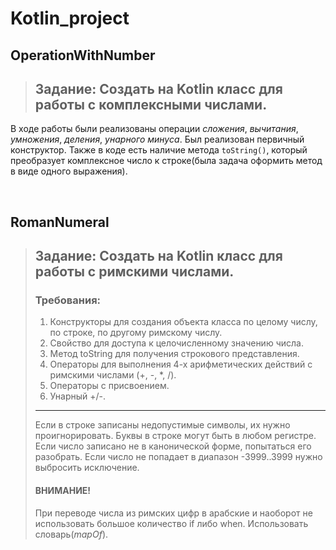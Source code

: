 # Kotlin_project
## OperationWithNumber

> ## Задание: Создать на Kotlin класс для работы с комплексными числами.

В ходе работы были реализованы операции *сложения*, *вычитания*, *умножения*, *деления*, *унарного минуса*.
Был реализован первичный конструктор.
Также в коде есть наличие метода `toString()`, который преобразует комплексное число к строке(была задача оформить метод в виде одного выражения).

<br>

## RomanNumeral

> ## Задание: Создать на Kotlin класс для работы с римскими числами.
> ### Требования:
> 1. Конструкторы для создания объекта класса по целому числу, по строке, по другому римскому числу.
> 2. Свойство для доступа к целочисленному значению числа.
> 3. Метод toString для получения строкового представления.
> 4. Операторы для выполнения 4-х арифметических действий с римскими числами (+, -, *, /).
> 5. Операторы с присвоением.
> 6. Унарный +/-.
> ---------------------------------------------
> Если в строке записаны недопустимые символы, их нужно проигнорировать.
> Буквы в строке могут быть в любом регистре.
> Если число записано не в канонической форме, попытаться его разобрать.
> Если число не попадает в диапазон -3999..3999 нужно выбросить исключение.
> 
> #### ВНИМАНИЕ!
> При переводе числа из римских цифр в арабские и наоборот не использовать большое количество if либо when. Использовать словарь(_mapOf_).

